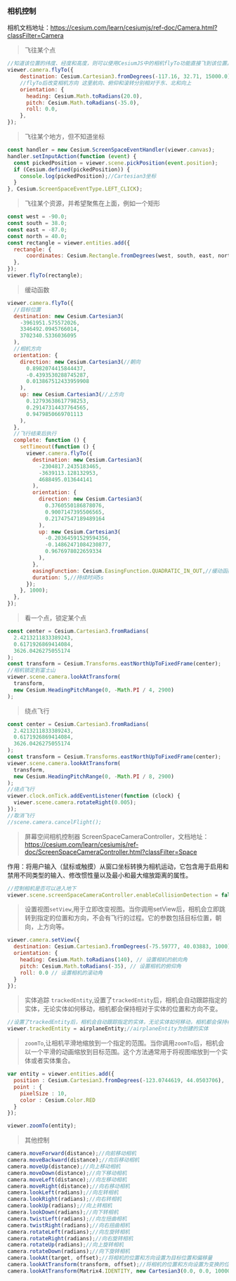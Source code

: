 ### 相机控制

相机文档地址：https://cesium.com/learn/cesiumjs/ref-doc/Camera.html?classFilter=Camera

> 飞往某个点

```js
//知道该位置的纬度、经度和高度，则可以使用CesiumJS中的相机flyTo功能直接飞到该位置。例如，要飞往圣地亚哥，我们分别传入 -117.16、32.71 和 15000.0 作为经度、纬度和高度：
viewer.camera.flyTo({
    destination: Cesium.Cartesian3.fromDegrees(-117.16, 32.71, 15000.0),
    //flyTo后改变相机方向 这里航向、俯仰和滚转分别相对于东、北和向上
    orientation: {
      heading: Cesium.Math.toRadians(20.0),
      pitch: Cesium.Math.toRadians(-35.0),
      roll: 0.0,
    },
});

```

> 飞往某个地方，但不知道坐标

```js
const handler = new Cesium.ScreenSpaceEventHandler(viewer.canvas);
handler.setInputAction(function (event) {
  const pickedPosition = viewer.scene.pickPosition(event.position);
  if (Cesium.defined(pickedPosition)) {
    console.log(pickedPosition);//Cartesian3坐标
  }
}, Cesium.ScreenSpaceEventType.LEFT_CLICK);
```

> 飞往某个资源，并希望聚焦在上面，例如一个矩形

```js
const west = -90.0;
const south = 38.0;
const east = -87.0;
const north = 40.0;
const rectangle = viewer.entities.add({
  rectangle: {
      coordinates: Cesium.Rectangle.fromDegrees(west, south, east, north),
  },
});
viewer.flyTo(rectangle);
```

> 缓动函数

```js
viewer.camera.flyTo({
  //目标位置  
  destination: new Cesium.Cartesian3(
    -3961951.575572026,
    3346492.0945766014,
    3702340.5336036095
  ),
  //相机方向
  orientation: {
    direction: new Cesium.Cartesian3(//朝向
      0.8982074415844437,
      -0.4393530288745287,
      0.013867512433959908
    ),
    up: new Cesium.Cartesian3(//上方向
      0.12793638617798253,
      0.29147314437764565,
      0.9479850669701113
    ),
  },
  //飞行结束后执行 
  complete: function () {
    setTimeout(function () {
      viewer.camera.flyTo({
        destination: new Cesium.Cartesian3(
          -2304817.2435183465,
          -3639113.128132953,
          4688495.013644141
        ),
        orientation: {
          direction: new Cesium.Cartesian3(
            0.3760550186878076,
            0.9007147395506565,
            0.21747547189489164
          ),
          up: new Cesium.Cartesian3(
            -0.20364591529594356,
            -0.14862471084230877,
            0.9676978022659334
          ),
        },
        easingFunction: Cesium.EasingFunction.QUADRATIC_IN_OUT,//缓动函数，速度慢快慢
        duration: 5,//持续时间5s
      });
    }, 1000);
  },
});
```

>  看一个点，锁定某个点

```js
const center = Cesium.Cartesian3.fromRadians(
  2.4213211833389243,
  0.6171926869414084,
  3626.0426275055174
);
const transform = Cesium.Transforms.eastNorthUpToFixedFrame(center);
//相机锁定到富士山
viewer.scene.camera.lookAtTransform(
  transform,
  new Cesium.HeadingPitchRange(0, -Math.PI / 4, 2900)
);
```

> 绕点飞行

```js
const center = Cesium.Cartesian3.fromRadians(
  2.4213211833389243,
  0.6171926869414084,
  3626.0426275055174
);
const transform = Cesium.Transforms.eastNorthUpToFixedFrame(center);
viewer.scene.camera.lookAtTransform(
  transform,
  new Cesium.HeadingPitchRange(0, -Math.PI / 8, 2900)
);
//绕点飞行
viewer.clock.onTick.addEventListener(function (clock) {
  viewer.scene.camera.rotateRight(0.005);
});
//取消飞行
//scene.camera.cancelFlight();
```

> 屏幕空间相机控制器 ScreenSpaceCameraController，文档地址：https://cesium.com/learn/cesiumjs/ref-doc/ScreenSpaceCameraController.html?classFilter=Space

作用：将用户输入（鼠标或触摸）从窗口坐标转换为相机运动，它包含用于启用和禁用不同类型的输入、修改惯性量以及最小和最大缩放距离的属性。

```js
//控制相机是否可以进入地下
viewer.scene.screenSpaceCameraController.enableCollisionDetection = false;
```

> 设置视图`setView`,用于立即改变视图。当你调用setView后，相机会立即跳转到指定的位置和方向，不会有飞行的过程。它的参数包括目标位置，朝向，上方向等。

```js
viewer.camera.setView({
  destination: Cesium.Cartesian3.fromDegrees(-75.59777, 40.03883, 1000), // 设置相机的目标位置
  orientation: {
    heading: Cesium.Math.toRadians(140), // 设置相机的航向角
    pitch: Cesium.Math.toRadians(-35), // 设置相机的俯仰角
    roll: 0.0 // 设置相机的滚动角
  }
});
```

> 实体追踪 `trackedEntity`,设置了`trackedEntity`后，相机会自动跟踪指定的实体，无论实体如何移动，相机都会保持相对于实体的位置和方向不变。

```js
//设置了trackedEntity后，相机会自动跟踪指定的实体，无论实体如何移动，相机都会保持相对于实体的位置和方向不变。
viewer.trackedEntity = airplaneEntity;//airplaneEntity为创建的实体
```

> `zoomTo`,让相机平滑地缩放到一个指定的范围。当你调用`zoomTo`后，相机会以一个平滑的动画缩放到目标范围。这个方法通常用于将视图缩放到一个实体或者实体集合。

```js
var entity = viewer.entities.add({
  position : Cesium.Cartesian3.fromDegrees(-123.0744619, 44.0503706),
  point : {
    pixelSize : 10,
    color : Cesium.Color.RED
  }
});

viewer.zoomTo(entity);
```

>其他控制
```js
camera.moveForward(distance);//向前移动相机
camera.moveBackward(distance);//向后移动相机
camera.moveUp(distance);//向上移动相机
camera.moveDown(distance);//向下移动相机
camera.moveLeft(distance);//向左移动相机
camera.moveRight(distance);//向右移动相机
camera.lookLeft(radians);//向左转相机
camera.lookRight(radians);//向右转相机
camera.lookUp(radians);//向上转相机
camera.lookDown(radians);//向下转相机
camera.twistLeft(radians);//向左扭曲相机
camera.twistRight(radians);//向右扭曲相机
camera.rotateLeft(radians);//向左旋转相机
camera.rotateRight(radians);//向右旋转相机
camera.rotateUp(radians);//向上旋转相机
camera.rotateDown(radians);//向下旋转相机
camera.lookAt(target, offset);//将相机的位置和方向设置为目标位置和偏移量
camera.lookAtTransform(transform, offset);//将相机的位置和方向设置为变换的位置和偏移量
camera.lookAtTransform(Matrix4.IDENTITY, new Cartesian3(0.0, 0.0, 1000000.0));//将相机的位置和方向设置为变换的位置和偏移量
```

